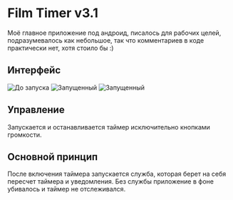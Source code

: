 # Film Timer v3.1
Моё главное приложение под андроид, писалось для рабочих целей, подразумевалось как небольшое, так что комментариев в коде практически нет, хотя стоило бы :)

## Интерфейс
![До запуска](https://i.imgur.com/HbpcOuc.png?1)
![Запущенный](https://i.imgur.com/qw8PycH.png?1)
![Запущенный](https://i.imgur.com/gLBSq0U.png?1)

## Управление
Запускается и останавливается таймер исключительно кнопками громкости.

## Основной принцип
После включения таймера запускается служба, которая берет на себя пересчет таймера и уведомления. Без службы приложение в фоне убивалось и таймер не отслеживался.

